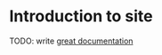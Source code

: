 # Introduction to site

TODO: write [great documentation](http://jacobian.org/writing/what-to-write/)
